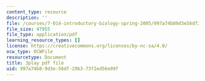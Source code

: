```yaml
---
content_type: resource
description: ''
file: /courses/7-014-introductory-biology-spring-2005/997a74b89d3e56df29b373f2ed56e99f_LBR4pEC7kwU.pdf
file_size: 47955
file_type: application/pdf
learning_resource_types: []
license: https://creativecommons.org/licenses/by-nc-sa/4.0/
ocw_type: OCWFile
resourcetype: Document
title: 3play pdf file
uid: 997a74b8-9d3e-56df-29b3-73f2ed56e99f
---
```

